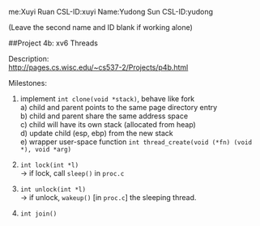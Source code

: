 me:Xuyi Ruan
CSL-ID:xuyi
Name:Yudong Sun
CSL-ID:yudong

(Leave the second name and ID blank if working alone)


##Project 4b: xv6 Threads  
 
Description:  
http://pages.cs.wisc.edu/~cs537-2/Projects/p4b.html  

Milestones:  

1. implement `int clone(void *stack)`, behave like fork  
 a) child and parent points to the same page directory entry  
 b) child and parent share the same address space  
 c) child will have its own stack (allocated from heap)  
 d) update child (esp, ebp) from the new stack  
 e) wrapper user-space function `int thread_create(void (*fn) (void *), void *arg)`  

2. `int lock(int *l)`  
-> if lock, call `sleep()` in `proc.c`  

3. `int unlock(int *l)`   
-> if unlock, `wakeup()` [in `proc.c`] the sleeping thread.  

4. `int join()`
 
